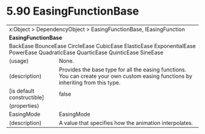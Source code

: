 <html dir="LTR" xmlns:mshelp="http://msdn.microsoft.com/mshelp" xmlns:ddue="http://ddue.schemas.microsoft.com/authoring/2003/5" xmlns:xlink="http://www.w3.org/1999/xlink" xmlns:tool="http://www.microsoft.com/tooltip">

<body>
 <input type="hidden" id="userDataCache" class="userDataStyle">
 <input type="hidden" id="hiddenScrollOffset">
 <img id="dropDownImage" style="display:none; height:0; width:0;" src="../local/drpdown.gif">
 <img id="dropDownHoverImage" style="display:none; height:0; width:0;" src="../local/drpdown_orange.gif">
 <img id="collapseImage" style="display:none; height:0; width:0;" src="../local/collapse.gif">
 <img id="expandImage" style="display:none; height:0; width:0;" src="../local/exp.gif">
 <img id="collapseAllImage" style="display:none; height:0; width:0;" src="../local/collall.gif">
 <img id="expandAllImage" style="display:none; height:0; width:0;" src="../local/expall.gif">
 <img id="copyImage" style="display:none; height:0; width:0;" src="../local/copycode.gif">
 <img id="copyHoverImage" style="display:none; height:0; width:0;" src="../local/copycodeHighlight.gif">
 <div id="header"><h1 class="heading">5.90 EasingFunctionBase</h1></div>

 <div id="mainSection">
 <div id="mainBody">
 <div id="allHistory" class="saveHistory" onsave="saveAll()" onload="loadAll()"></div>
 <p xmlns:wsd="http://wsdev.schemas.microsoft.com/authoring/2008/2" xmlns:msxsl="urn:schemas-microsoft-com:xslt" xmlns:script="urn:script" xmlns:build="urn:build">
 </p>
 <div id="sectionSection0" class="section" name="collapseableSection">
 <content xmlns="http://ddue.schemas.microsoft.com/authoring/2003/5" xmlns:wsd="http://wsdev.schemas.microsoft.com/authoring/2008/2" xmlns:msxsl="urn:schemas-microsoft-com:xslt" xmlns:script="urn:script" xmlns:build="urn:build">
 </content>
 </div>
 <div id="sectionSection1" class="section" name="collapseableSection">
 <content xmlns="http://ddue.schemas.microsoft.com/authoring/2003/5" xmlns:wsd="http://wsdev.schemas.microsoft.com/authoring/2008/2" xmlns:msxsl="urn:schemas-microsoft-com:xslt" xmlns:script="urn:script" xmlns:build="urn:build">
 <table class="ProtocolAuthoredTable" xmlns="">
 <tr><td colspan="2">
<mshelp:link keywords="55aacd72-e114-4aa1-b774-3f7ded5e1f7d" tabindex="0">x:Object</mshelp:link> &gt; <mshelp:link keywords="c4d521a5-4c74-448c-997c-0e9e9c99e9b7" tabindex="0">DependencyObject</mshelp:link> &gt; <mshelp:link keywords="39151097-468a-4e1f-8f1e-6de515b9719c" tabindex="0">EasingFunctionBase</mshelp:link>, <mshelp:link keywords="5147aa59-60c1-4171-97ae-a888bad773cc" tabindex="0">IEasingFunction</mshelp:link> </td>
 </tr>
 <tr><td colspan="2">
 <b>EasingFunctionBase</b> </td>
 </tr>
 <tr><td colspan="2">
<mshelp:link keywords="25cc24d1-139a-4567-afee-78c144b75267" tabindex="0">BackEase</mshelp:link> <mshelp:link keywords="f24153d5-9b91-406a-b237-6e63686c3965" tabindex="0">BounceEase</mshelp:link> <mshelp:link keywords="bdb8580f-e49c-4cc8-81e5-98dcacbdaf9b" tabindex="0">CircleEase</mshelp:link> <mshelp:link keywords="ca5fbb1e-f50f-4dd9-a9f4-e56a4718d80e" tabindex="0">CubicEase</mshelp:link> <mshelp:link keywords="e5f11c88-0d21-4f0b-a3a5-9cbbca06ae79" tabindex="0">ElasticEase</mshelp:link> <mshelp:link keywords="bafa3d7c-5f8c-4b90-8f63-e9bb44b1e266" tabindex="0">ExponentialEase</mshelp:link> <mshelp:link keywords="a11f17b7-c6d1-41a4-91f2-05d36d0e5067" tabindex="0">PowerEase</mshelp:link> <mshelp:link keywords="10504ffb-55cd-414e-978a-366de38f0f0a" tabindex="0">QuadraticEase</mshelp:link> <mshelp:link keywords="ec9920de-063e-44bd-a0a2-5cbffe1308ec" tabindex="0">QuarticEase</mshelp:link> <mshelp:link keywords="86319757-8031-446e-ace1-c1a9119a5d19" tabindex="0">QuinticEase</mshelp:link> <mshelp:link keywords="6932e752-a57e-4ca0-8aa3-eb6effd9d6b0" tabindex="0">SineEase</mshelp:link> </td>
 </tr>
 <tr><td><div class="indent0">(usage)</div></td>
 <td>None.</td>
 </tr>
 <tr><td><div class="indent0">(description)</div></td>
 <td>Provides the base type for all the easing functions. You can create your own custom easing functions by inheriting from this type.</td>
 </tr>
 <tr><td><div class="indent0">[is default constructible]</div></td>
 <td>false</td>
 </tr>
 <tr><td><div class="indent0">(properties)</div></td>
 <td></td>
 </tr>
 <tr><td><div class="indent2">EasingMode</div></td>
 <td><mshelp:link keywords="8a80c7ac-8707-42ff-985f-d651b2349f1c" tabindex="0">EasingMode</mshelp:link></td>
 </tr>
 <tr><td><div class="indent4">(description)</div></td>
 <td>A value that specifies how the animation interpolates.</td>
 </tr>
</table>
 </content>
 </div>
 <!--[if gte IE 5]>
 <tool:tip element="languageFilterToolTip" avoidmouse="false"/>
 <![endif]-->
 </div>
 <a name="feedback"></a><span></span>
 </div>
</body></html>
